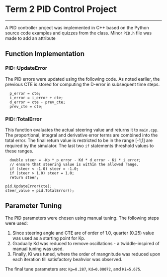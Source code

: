 # Term 2 PID Control Project

---

A PID controller project was implemented in C++ based on the Python source code examples and quizzes from the class.
Minor `PID.h` file was made to add an attribute

## Function Implementation

### PID::UpdateError

The PID errors were updated using the following code. As noted earlier, the previous CTE is stored for computing the D-error in subsequent time steps.

```
  p_error = cte;
  i_error = i_error + cte;
  d_error = cte - prev_cte;
  prev_cte = cte;
```

### PID::TotalError

This function evaluates the actual steering value and returns it to `main.cpp`.
The proportional, integral and derivative error terms are combined into the total error.
The final return value is restricted to be in the range [-1,1] are required by the simulator.
The last two `if` statements threshold values to these ranges.

```
  double steer = -Kp * p_error - Kd * d_error - Ki * i_error;
  // ensure that steering value is within the allowed range.
  if (steer < -1.0) steer = -1.0;
  if (steer > 1.0) steer = 1.0;
  return steer;
```

```
pid.UpdateError(cte);
steer_value = pid.TotalError();
```
## Parameter Tuning

The PID parameters were chosen using manual tuning. The following steps were used:

1. Since steering angle and CTE are of order of 1.0, quarter (0.25) value was used as a starting point for Kp.
2. Gradually Kd was reduced to remove oscillations - a twiddle-inspired of manual tuning was used.
3. Finally, Ki was tuned, where the order of mangnitude was reduced upon each iteration till satisfactory beahvior was observed.

The final tune parameters are: `Kp=0.287`, `Kd=0.00072`, and `Ki=5.675`.